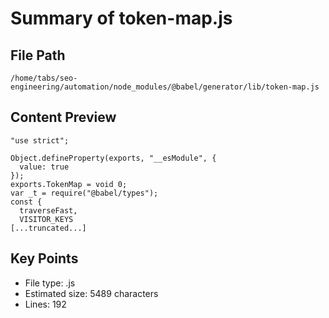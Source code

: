 # Summary of token-map.js
  
## File Path
`/home/tabs/seo-engineering/automation/node_modules/@babel/generator/lib/token-map.js`

## Content Preview
```
"use strict";

Object.defineProperty(exports, "__esModule", {
  value: true
});
exports.TokenMap = void 0;
var _t = require("@babel/types");
const {
  traverseFast,
  VISITOR_KEYS
[...truncated...]
```

## Key Points
- File type: .js
- Estimated size: 5489 characters
- Lines: 192
